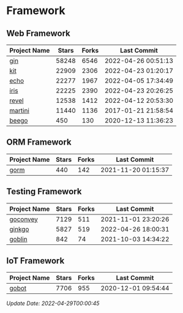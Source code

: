 # Framework

## Web Framework
| Project Name | Stars | Forks | Last Commit |
| ------------ | ----- | ----- | ----------- |
| [gin](https://github.com/gin-gonic/gin) | 58248 | 6546 | 2022-04-26 00:51:13 |
| [kit](https://github.com/go-kit/kit) | 22909 | 2306 | 2022-04-23 01:20:17 |
| [echo](https://github.com/labstack/echo) | 22277 | 1967 | 2022-04-05 17:34:49 |
| [iris](https://github.com/kataras/iris) | 22225 | 2390 | 2022-04-23 20:26:25 |
| [revel](https://github.com/revel/revel) | 12538 | 1412 | 2022-04-12 20:53:30 |
| [martini](https://github.com/go-martini/martini) | 11440 | 1136 | 2017-01-21 21:58:54 |
| [beego](https://github.com/astaxie/beego) | 450 | 130 | 2020-12-13 11:36:23 |

## ORM Framework
| Project Name | Stars | Forks | Last Commit |
| ------------ | ----- | ----- | ----------- |
| [gorm](https://github.com/jinzhu/gorm) | 440 | 142 | 2021-11-20 01:15:37 |

## Testing Framework
| Project Name | Stars | Forks | Last Commit |
| ------------ | ----- | ----- | ----------- |
| [goconvey](https://github.com/smartystreets/goconvey) | 7129 | 511 | 2021-11-01 23:20:26 |
| [ginkgo](https://github.com/onsi/ginkgo) | 5827 | 519 | 2022-04-26 18:00:31 |
| [goblin](https://github.com/franela/goblin) | 842 | 74 | 2021-10-03 14:34:22 |

## IoT Framework
| Project Name | Stars | Forks | Last Commit |
| ------------ | ----- | ----- | ----------- |
| [gobot](https://github.com/hybridgroup/gobot) | 7706 | 955 | 2020-12-01 09:54:44 |

*Update Date: 2022-04-29T00:00:45*
